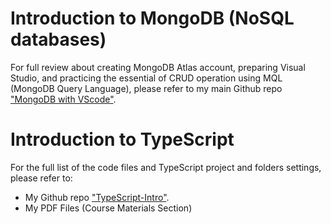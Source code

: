 # Introduction to MongoDB (NoSQL databases)
For full review about creating MongoDB Atlas account, preparing Visual Studio, and practicing the essential of CRUD operation using MQL (MongoDB Query Language), please refer to my main Github repo ["MongoDB  with VScode"](https://github.com/anmarjarjees/mongodb-vscode).

# Introduction to TypeScript
For the full list of the code files and TypeScript project and folders settings, please refer to:
- My Github repo ["TypeScript-Intro"](https://github.com/anmarjarjees/TypeScript-Intro).
- My PDF Files (Course Materials Section)